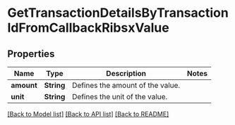 # GetTransactionDetailsByTransactionIdFromCallbackRibsxValue

## Properties

Name | Type | Description | Notes
------------ | ------------- | ------------- | -------------
**amount** | **String** | Defines the amount of the value. | 
**unit** | **String** | Defines the unit of the value. | 

[[Back to Model list]](../README.md#documentation-for-models) [[Back to API list]](../README.md#documentation-for-api-endpoints) [[Back to README]](../README.md)



